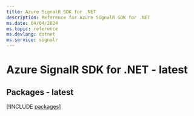 ```yaml
---
title: Azure SignalR SDK for .NET
description: Reference for Azure SignalR SDK for .NET
ms.date: 04/04/2024
ms.topic: reference
ms.devlang: dotnet
ms.service: signalr
---
```

# Azure SignalR SDK for .NET - latest
## Packages - latest
[!INCLUDE [packages](signalr-index.md)]